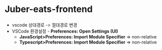 # Juber-eats-frontend

###

- vscode 상대경로 -> 절대경로 변경
- VSCode 환경설정 - **Preferences: Open Settings (UI)**
  - **JavaScript>Preferences: Import Module Specifier** ⇒ non-relative
  - **Typescript>Preferences: Import Module Specifier** ⇒ non-relative
